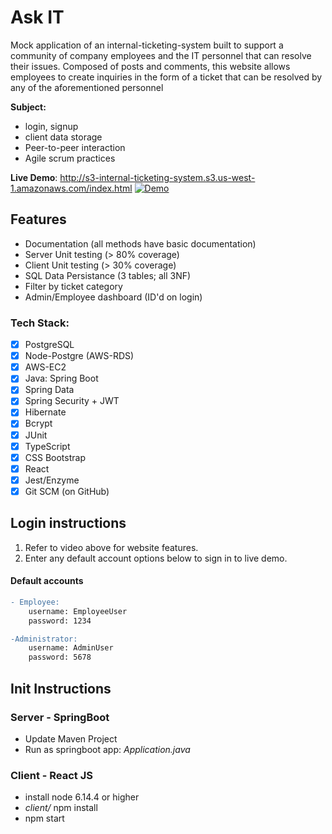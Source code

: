 # Ask IT
Mock application of an internal-ticketing-system built to support a community of company employees and the IT personnel that can resolve their issues. Composed of posts and comments, this website allows employees to create inquiries in the form of a ticket that can be resolved by any of the aforementioned personnel

**Subject:**
- login, signup
- client data storage
- Peer-to-peer interaction
- Agile scrum practices

**Live Demo**: http://s3-internal-ticketing-system.s3.us-west-1.amazonaws.com/index.html
[![Demo](https://github.com/chriscastaneda/rev-p2-internal-ticketing-system/blob/master/assests/img/demo_snip.PNG)](https://drive.google.com/file/d/10OXxnCC41nw44Z3nhHYRkfyc8cxjXH23/view)

## Features
- Documentation (all methods have basic documentation)
- Server Unit testing (> 80% coverage)
- Client Unit testing (> 30% coverage)
- SQL Data Persistance (3 tables; all 3NF)
- Filter by ticket category
- Admin/Employee dashboard (ID'd on login)

### Tech Stack:
- [x] PostgreSQL
- [x] Node-Postgre (AWS-RDS)
- [x] AWS-EC2
- [x] Java: Spring Boot
- [x] Spring Data
- [x] Spring Security + JWT
- [x] Hibernate
- [x] Bcrypt
- [x] JUnit
- [x] TypeScript
- [x] CSS Bootstrap
- [x] React
- [x] Jest/Enzyme
- [x] Git SCM (on GitHub)

## Login instructions
1. Refer to video above for website features. 
2. Enter any default account options below to sign in to live demo.

<div id="anchor">

####  Default accounts

</div> 

```diff
- Employee:
    username: EmployeeUser
    password: 1234

-Administrator: 
    username: AdminUser
    password: 5678
```

## Init Instructions

### Server - SpringBoot
- Update Maven Project
- Run as springboot app: _Application.java_

### Client - React JS
- install node 6.14.4 or higher
- _client/_ npm install
- npm start
